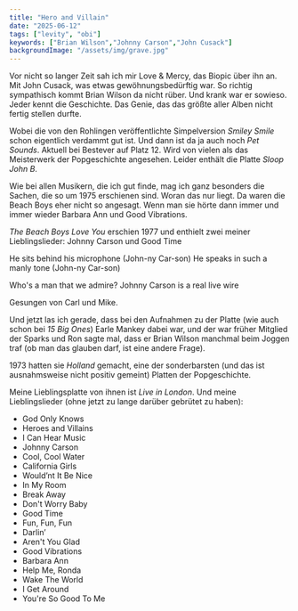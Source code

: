 ```yaml
---
title: "Hero and Villain"
date: "2025-06-12"
tags: ["levity", "obi"]
keywords: ["Brian Wilson","Johnny Carson","John Cusack"]
backgroundImage: "/assets/img/grave.jpg"
---
```

Vor nicht so langer Zeit sah ich mir Love & Mercy, das Biopic über ihn an. Mit John Cusack, was etwas gewöhnungsbedürftig war. So richtig sympathisch kommt Brian Wilson da nicht rüber. Und krank war er sowieso. Jeder kennt die Geschichte. Das Genie, das das größte aller Alben nicht fertig stellen durfte. 

Wobei die von den Rohlingen veröffentlichte Simpelversion *Smiley Smile* schon eigentlich verdammt gut ist. Und dann ist da ja auch noch *Pet Sounds*. Aktuell bei Bestever auf Platz 12. Wird von vielen als das Meisterwerk der Popgeschichte angesehen. Leider enthält die Platte *Sloop John B*.

Wie bei allen Musikern, die ich gut finde, mag ich ganz besonders die Sachen, die so um 1975 erschienen sind. Woran das nur liegt. Da waren die Beach Boys eher nicht so angesagt. Wenn man sie hörte dann immer und immer wieder Barbara Ann und Good Vibrations. 

*The Beach Boys Love You* erschien 1977 und enthielt zwei meiner Lieblingslieder: Johnny Carson und Good Time

He sits behind his microphone
(John-ny Car-son)
He speaks in such a manly tone
(John-ny Car-son)

Who's a man that we admire?
Johnny Carson is a real live wire

Gesungen von Carl und Mike.
</br>

Und jetzt las ich gerade, dass bei den Aufnahmen zu der Platte (wie auch schon bei *15 Big Ones*) Earle Mankey dabei war, und der war früher Mitglied der Sparks und Ron sagte mal, dass er Brian Wilson manchmal beim Joggen traf (ob man das glauben darf, ist eine andere Frage).

1973 hatten sie *Holland* gemacht, eine der sonderbarsten (und das ist ausnahmsweise nicht positiv gemeint) Platten der Popgeschichte. 

Meine Lieblingsplatte von ihnen ist *Live in London*. Und meine Lieblingslieder (ohne jetzt zu lange darüber gebrütet zu haben):
</br>

<ul class="no-bullets">
<li>God Only Knows</li>
<li>Heroes and Villains</li>
<li>I Can Hear Music</li>
<li>Johnny Carson</li>
<li>Cool, Cool Water</li>
<li>California Girls</li>
<li>Would’nt It Be Nice</li>
<li>In My Room</li>
<li>Break Away</li>
<li>Don't Worry Baby</li>
<li>Good Time</li>
<li>Fun, Fun, Fun</li>
<li>Darlin’</li>
<li>Aren't You Glad</li>
<li>Good Vibrations</li>
<li>Barbara Ann</li>
<li>Help Me, Ronda</li>
<li>Wake The World</li>
<li>I Get Around</li>
<li>You're So Good To Me</li>
</ul>
</br>